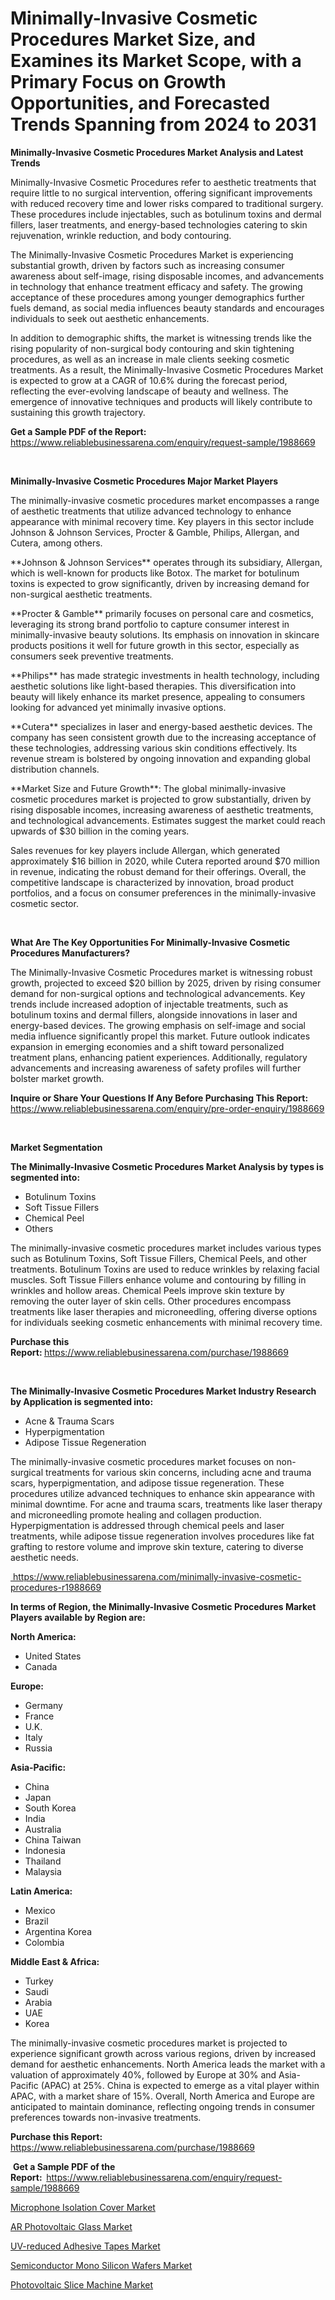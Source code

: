 <p><h1>Minimally-Invasive Cosmetic Procedures Market Size, and Examines its Market Scope, with a Primary Focus on Growth Opportunities, and Forecasted Trends Spanning from 2024 to 2031</h1></p><p><strong>Minimally-Invasive Cosmetic Procedures Market Analysis and Latest Trends</strong></p>
<p><p>Minimally-Invasive Cosmetic Procedures refer to aesthetic treatments that require little to no surgical intervention, offering significant improvements with reduced recovery time and lower risks compared to traditional surgery. These procedures include injectables, such as botulinum toxins and dermal fillers, laser treatments, and energy-based technologies catering to skin rejuvenation, wrinkle reduction, and body contouring.</p><p>The Minimally-Invasive Cosmetic Procedures Market is experiencing substantial growth, driven by factors such as increasing consumer awareness about self-image, rising disposable incomes, and advancements in technology that enhance treatment efficacy and safety. The growing acceptance of these procedures among younger demographics further fuels demand, as social media influences beauty standards and encourages individuals to seek out aesthetic enhancements.</p><p>In addition to demographic shifts, the market is witnessing trends like the rising popularity of non-surgical body contouring and skin tightening procedures, as well as an increase in male clients seeking cosmetic treatments. As a result, the Minimally-Invasive Cosmetic Procedures Market is expected to grow at a CAGR of 10.6% during the forecast period, reflecting the ever-evolving landscape of beauty and wellness. The emergence of innovative techniques and products will likely contribute to sustaining this growth trajectory.</p></p>
<p><strong>Get a Sample PDF of the Report:&nbsp;</strong> <a href="https://www.reliablebusinessarena.com/enquiry/request-sample/1988669?utm_campaign=1566&utm_medium=2&utm_source=Github&utm_content=ia&utm_term=25102024&utm_id=minimally-invasive-cosmetic-procedures">https://www.reliablebusinessarena.com/enquiry/request-sample/1988669</a></p>
<p>&nbsp;</p>
<p><strong>Minimally-Invasive Cosmetic Procedures Major Market Players</strong></p>
<p><p>The minimally-invasive cosmetic procedures market encompasses a range of aesthetic treatments that utilize advanced technology to enhance appearance with minimal recovery time. Key players in this sector include Johnson & Johnson Services, Procter & Gamble, Philips, Allergan, and Cutera, among others.</p><p>**Johnson & Johnson Services** operates through its subsidiary, Allergan, which is well-known for products like Botox. The market for botulinum toxins is expected to grow significantly, driven by increasing demand for non-surgical aesthetic treatments. </p><p>**Procter & Gamble** primarily focuses on personal care and cosmetics, leveraging its strong brand portfolio to capture consumer interest in minimally-invasive beauty solutions. Its emphasis on innovation in skincare products positions it well for future growth in this sector, especially as consumers seek preventive treatments.</p><p>**Philips** has made strategic investments in health technology, including aesthetic solutions like light-based therapies. This diversification into beauty will likely enhance its market presence, appealing to consumers looking for advanced yet minimally invasive options.</p><p>**Cutera** specializes in laser and energy-based aesthetic devices. The company has seen consistent growth due to the increasing acceptance of these technologies, addressing various skin conditions effectively. Its revenue stream is bolstered by ongoing innovation and expanding global distribution channels.</p><p>**Market Size and Future Growth**: The global minimally-invasive cosmetic procedures market is projected to grow substantially, driven by rising disposable incomes, increasing awareness of aesthetic treatments, and technological advancements. Estimates suggest the market could reach upwards of $30 billion in the coming years.</p><p>Sales revenues for key players include Allergan, which generated approximately $16 billion in 2020, while Cutera reported around $70 million in revenue, indicating the robust demand for their offerings. Overall, the competitive landscape is characterized by innovation, broad product portfolios, and a focus on consumer preferences in the minimally-invasive cosmetic sector.</p></p>
<p>&nbsp;</p>
<p><strong>What Are The Key Opportunities For Minimally-Invasive Cosmetic Procedures Manufacturers?</strong></p>
<p><p>The Minimally-Invasive Cosmetic Procedures market is witnessing robust growth, projected to exceed $20 billion by 2025, driven by rising consumer demand for non-surgical options and technological advancements. Key trends include increased adoption of injectable treatments, such as botulinum toxins and dermal fillers, alongside innovations in laser and energy-based devices. The growing emphasis on self-image and social media influence significantly propel this market. Future outlook indicates expansion in emerging economies and a shift toward personalized treatment plans, enhancing patient experiences. Additionally, regulatory advancements and increasing awareness of safety profiles will further bolster market growth.</p></p>
<p><strong>Inquire or Share Your Questions If Any Before Purchasing This Report:</strong> <a href="https://www.reliablebusinessarena.com/enquiry/pre-order-enquiry/1988669?utm_campaign=1566&utm_medium=2&utm_source=Github&utm_content=ia&utm_term=25102024&utm_id=minimally-invasive-cosmetic-procedures">https://www.reliablebusinessarena.com/enquiry/pre-order-enquiry/1988669</a></p>
<p>&nbsp;</p>
<p><strong>Market Segmentation</strong></p>
<p><strong>The Minimally-Invasive Cosmetic Procedures Market Analysis by types is segmented into:</strong></p>
<p><ul><li>Botulinum Toxins</li><li>Soft Tissue Fillers</li><li>Chemical Peel</li><li>Others</li></ul></p>
<p><p>The minimally-invasive cosmetic procedures market includes various types such as Botulinum Toxins, Soft Tissue Fillers, Chemical Peels, and other treatments. Botulinum Toxins are used to reduce wrinkles by relaxing facial muscles. Soft Tissue Fillers enhance volume and contouring by filling in wrinkles and hollow areas. Chemical Peels improve skin texture by removing the outer layer of skin cells. Other procedures encompass treatments like laser therapies and microneedling, offering diverse options for individuals seeking cosmetic enhancements with minimal recovery time.</p></p>
<p><strong>Purchase this Report:&nbsp;</strong><a href="https://www.reliablebusinessarena.com/purchase/1988669?utm_campaign=1566&utm_medium=2&utm_source=Github&utm_content=ia&utm_term=25102024&utm_id=minimally-invasive-cosmetic-procedures">https://www.reliablebusinessarena.com/purchase/1988669</a></p>
<p>&nbsp;</p>
<p><strong>The Minimally-Invasive Cosmetic Procedures Market Industry Research by Application is segmented into:</strong></p>
<p><ul><li>Acne & Trauma Scars</li><li>Hyperpigmentation</li><li>Adipose Tissue Regeneration</li></ul></p>
<p><p>The minimally-invasive cosmetic procedures market focuses on non-surgical treatments for various skin concerns, including acne and trauma scars, hyperpigmentation, and adipose tissue regeneration. These procedures utilize advanced techniques to enhance skin appearance with minimal downtime. For acne and trauma scars, treatments like laser therapy and microneedling promote healing and collagen production. Hyperpigmentation is addressed through chemical peels and laser treatments, while adipose tissue regeneration involves procedures like fat grafting to restore volume and improve skin texture, catering to diverse aesthetic needs.</p></p>
<p><a href="https://www.reliablebusinessarena.com/minimally-invasive-cosmetic-procedures-r1988669?utm_campaign=1566&utm_medium=2&utm_source=Github&utm_content=ia&utm_term=25102024&utm_id=minimally-invasive-cosmetic-procedures">&nbsp;https://www.reliablebusinessarena.com/minimally-invasive-cosmetic-procedures-r1988669</a></p>
<p><strong>In terms of Region, the Minimally-Invasive Cosmetic Procedures Market Players available by Region are:</strong></p>
<p>
    <p> <strong> North America: </strong>
        <ul>
            <li>United States</li>
            <li>Canada</li>
        </ul>
        </p> 
    <p> <strong> Europe: </strong>
        <ul>
            <li>Germany</li>
            <li>France</li>
            <li>U.K.</li>
            <li>Italy</li>
            <li>Russia</li>
        </ul>
        </p> 
    <p> <strong> Asia-Pacific: </strong>
        <ul>
            <li>China</li>
            <li>Japan</li>
            <li>South Korea</li>
            <li>India</li>
            <li>Australia</li>
            <li>China Taiwan</li>
            <li>Indonesia</li>
            <li>Thailand</li>
            <li>Malaysia</li>
        </ul>
        </p> 
    <p> <strong> Latin America: </strong>
        <ul>
            <li>Mexico</li>
            <li>Brazil</li>
            <li>Argentina Korea</li>
            <li>Colombia</li>
        </ul>
        </p> 
    <p> <strong> Middle East & Africa: </strong>
        <ul>
            <li>Turkey</li>
            <li>Saudi</li>
            <li>Arabia</li>
            <li>UAE</li>
            <li>Korea</li>
        </ul>
    </p>
    </p>
<p><p>The minimally-invasive cosmetic procedures market is projected to experience significant growth across various regions, driven by increased demand for aesthetic enhancements. North America leads the market with a valuation of approximately 40%, followed by Europe at 30% and Asia-Pacific (APAC) at 25%. China is expected to emerge as a vital player within APAC, with a market share of 15%. Overall, North America and Europe are anticipated to maintain dominance, reflecting ongoing trends in consumer preferences towards non-invasive treatments.</p></p>
<p><strong>Purchase this Report: </strong><a href="https://www.reliablebusinessarena.com/purchase/1988669?utm_campaign=1566&utm_medium=2&utm_source=Github&utm_content=ia&utm_term=25102024&utm_id=minimally-invasive-cosmetic-procedures">https://www.reliablebusinessarena.com/purchase/1988669</a></p>
<p>&nbsp;<strong>Get a Sample PDF of the Report:&nbsp;&nbsp;</strong><a href="https://www.reliablebusinessarena.com/enquiry/request-sample/1988669?utm_campaign=1566&utm_medium=2&utm_source=Github&utm_content=ia&utm_term=25102024&utm_id=minimally-invasive-cosmetic-procedures">https://www.reliablebusinessarena.com/enquiry/request-sample/1988669</a></p>
<p><strong></strong></p>
<p><p><a href="https://www.linkedin.com/pulse/market-leaders-laggards-global-microphone-isolation-cover-hdpdf?utm_campaign=1566&utm_medium=2&utm_source=Github&utm_content=ia&utm_term=25102024&utm_id=minimally-invasive-cosmetic-procedures">Microphone Isolation Cover Market</a></p><p><a href="https://www.linkedin.com/pulse/ar-photovoltaic-glass-market-share-size-trends-industry-analysis-6agcf?utm_campaign=1566&utm_medium=2&utm_source=Github&utm_content=ia&utm_term=25102024&utm_id=minimally-invasive-cosmetic-procedures">AR Photovoltaic Glass Market</a></p><p><a href="https://www.linkedin.com/pulse/uv-reduced-adhesive-tapes-market-innovations-trends-comprehensive-0ztxf?utm_campaign=1566&utm_medium=2&utm_source=Github&utm_content=ia&utm_term=25102024&utm_id=minimally-invasive-cosmetic-procedures">UV-reduced Adhesive Tapes Market</a></p><p><a href="https://www.linkedin.com/pulse/evaluating-global-semiconductor-mono-silicon-wafers-market-hs9yf?utm_campaign=1566&utm_medium=2&utm_source=Github&utm_content=ia&utm_term=25102024&utm_id=minimally-invasive-cosmetic-procedures">Semiconductor Mono Silicon Wafers Market</a></p><p><a href="https://www.linkedin.com/pulse/strategic-roadmap-global-photovoltaic-slice-machine-market-insights-oyvkc?utm_campaign=1566&utm_medium=2&utm_source=Github&utm_content=ia&utm_term=25102024&utm_id=minimally-invasive-cosmetic-procedures">Photovoltaic Slice Machine Market</a></p></p>